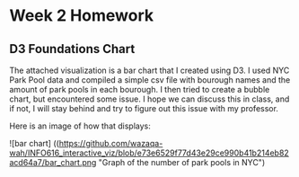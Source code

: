 Week 2 Homework
===============

D3 Foundations Chart
---------------------

The attached visualization is a bar chart that I created using D3. I used NYC Park Pool data and compiled a simple csv file with bourough names and the amount of park pools in each bourough. I then tried to create a bubble chart, but encountered some issue. I hope we can discuss this in class, and if not, I will stay behind and try to figure out this issue with my professor.


Here is an image of how that displays:

![bar chart] ((https://github.com/wazaqa-wah/INFO616_interactive_viz/blob/e73e6529f77d43e29ce990b41b214eb82acd64a7/bar_chart.png "Graph of the number of park pools in NYC")

